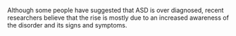 Although some people have suggested that ASD is over diagnosed, recent
researchers believe that the rise is mostly due to an increased awareness of
the disorder and its signs and symptoms.
